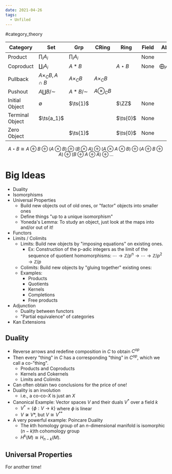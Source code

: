 ```yaml
---
date: 2021-04-26
tags: 
  - Unfiled
---
```


#category_theory


| Category        | Set                     | Grp             | CRing          | Ring        | Field | Ab                | $\Vect_k$         | R-Mod             | $R\dash$cAlg       | Sch         | Top               | $\Top_*$     |
| --------------- | ----------------------- | --------------- | -------------- | ----------- | ----- | ----------------- | ----------------- | ----------------- | ------------------ | ----------- | ----------------- | ------------ |
| Product         | $\prod_i A_i$           | $\prod_i A_i$   |                |             | None  |                   |                   | $\prod_i A_i$     |                    |             | $\prod_i A_i$     |              |
| Coproduct       | $\coprod_i A_i$         | $A\ast B$       |                | $A\star B$  | None  | $\bigoplus_i A_i$ | $\bigoplus_i A_i$ | $\bigoplus_i A_i$ | $\bigotimes_i A_i$ |             | $\coprod A_i$     | $\vee_i A_i$ |
| Pullback        | $A\times_C B, A \cap B$ | $A\times_C B$   | $A\times_C B$  |             |       |                   |                   | $A\times_C B$     |                    |             |                   |              |
| Pushout         | $A \coprod B/\sim$      | $A \ast B/\sim$ | $A\otimes_C B$ |             |       |                   |                   |                   |                    |             | $A \coprod_{f} B$ |              |
| Initial Object  | $\emptyset$             | $\ts{1}$        |                | $\ZZ$       | None  |                   |                   | $\ts{1}$          |                    | $\spec(0)$  | $\emptyset$       |              |
| Terminal Object | $\ts{a_1}$              |                 |                | $\ts{0}$    | None  |                   |                   |                   |                    | $\spec \ZZ$ | $\pt$             |              |
| Zero Object     |                         | $\ts{1}$        |                | $\ts{0}$    | None  |                   |                   |                   |                    |             |                   |              |

$$
A\star B \cong A \oplus B \oplus (A \otimes B) \oplus (B \otimes A) \oplus (A \otimes A \otimes B) \oplus (A \oplus B \oplus A) \oplus (B \oplus A \oplus A) \oplus ...
$$

# Big Ideas
- Duality
- Isomorphisms
- Universal Properties
  - Build new objects out of old ones, or "factor" objects into smaller ones
  - Define things "up to a unique isomorphism"
  - Yoneda's Lemma: To study an object, just look at the maps into and/or out of it!
- Functors
- Limits / Colimits
  - Limits: Build new objects by "imposing equations" on existing ones.
    - Ex: Construction of the p-adic integers as the limit of the sequence of quotient homomorphisms: $\cdots \rightarrow \mathbb{Z}/p^n \rightarrow \cdots \rightarrow \mathbb{Z}/p^2 \rightarrow \mathbb{Z}/p$
  - Colimits: Build new objects by "gluing together" existing ones:
  - Examples:
    - Products
    - Quotients
    - Kernels
    - Completions
    - Free products
- Adjunction
  - Duality between functors
  - "Partial equivalence" of categories
- Kan Extensions


## Duality

- Reverse arrows and redefine composition in $C$ to obtain $C^{op}$
- Then every "thing" in $C$ has a corresponding "thing" in $C^{op}$, which we call a co-"thing".
  - Products and Coproducts
  - Kernels and Cokernels
  - Limits and Colimits
- Can often obtain two conclusions for the price of one!
- Duality is an involution
  - i.e., a co-co-$X$ is just an $X$
- Canonical Example: Vector spaces $V$ and their duals $V^*$ over a field $k$
  - $V^* = \{\phi: V \rightarrow k\}$ where $\phi$ is linear
  - $V \not\cong V*$, but $V \cong V^{**}$
- A very powerful example: Poincare Duality
  - The $k$th homology group of an $n$-dimensional manifold  is isomorphic $(n-k)$th cohomology group
  - $H^k(M) \cong H_{n-k}(M)$.

## Universal Properties
For another time!